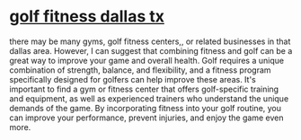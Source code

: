 # <a href="https://chrisownbey.com/" > golf fitness dallas tx</a>
there may be many gyms, golf fitness centers,, or related businesses in that dallas area. However, I can suggest that combining fitness and golf can be a great way to improve your game and overall health. Golf requires a unique combination of strength, balance, and flexibility, and a fitness program specifically designed for golfers can help improve these areas. It's important to find a gym or fitness center that offers golf-specific training and equipment, as well as experienced trainers who understand the unique demands of the game. By incorporating fitness into your golf routine, you can improve your performance, prevent injuries, and enjoy the game even more.
